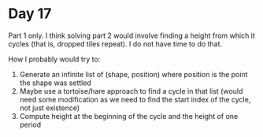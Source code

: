 # Day 17

Part 1 only. I think solving part 2 would involve finding a height from which it cycles (that is, dropped tiles repeat). I do not have time to do that.

How I probably would try to:
1. Generate an infinite list of (shape, position) where position is the point the shape was settled
2. Maybe use a tortoise/hare approach to find a cycle in that list (would need some modification as we need to find the start index of the cycle, not just existence)
3. Compute height at the beginning of the cycle and the height of one period
